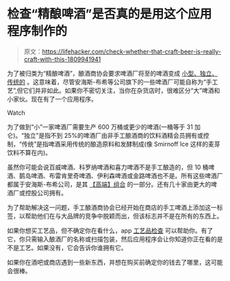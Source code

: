 # 检查“精酿啤酒”是否真的是用这个应用程序制作的

> 原文：<https://lifehacker.com/check-whether-that-craft-beer-is-really-craft-with-this-1809941941>

为了被归类为“精酿啤酒”，酿酒商协会要求啤酒厂将至的啤酒变成 [小型、独立、传统的](https://www.craftbeer.com/breweries/what-is-a-craft-brewery) 。这意味着，尽管安海斯-布希等公司旗下的一些啤酒厂可能自称为“手工艺”,但它们并非如此。如果你不密切关注，当你在杂货店时，很难区分“大”啤酒和小家伙。现在有了一个应用程序。

Watch

为了做到“小”一家啤酒厂需要生产 600 万桶或更少的啤酒(一桶等于 31 加仑)。“独立”是指不到 25%的啤酒厂由非手工酿酒商的饮料酒精会员拥有或控制，“传统”是指啤酒采用传统的酿造原料和发酵制成(像 Smirnoff Ice 这样的麦芽饮料不算在内)。

虽然你可能会说百威啤酒、科罗纳啤酒和喜力啤酒不是手工酿造的，但 10 桶啤酒、鹅岛啤酒、布雷肯里奇啤酒、伊利森啤酒或金路啤酒也不是。所有这些啤酒厂都属于安海斯-布希公司，是其 [【高端】组合](http://www.anheuser-busch.com/beers.html) 的一部分。还有几十家由更大的啤酒厂或控股公司拥有。

为了帮助解决这一问题，手工酿酒商协会已经开始在商店的手工啤酒上添加这一标签，以帮助他们在与大品牌的竞争中脱颖而出，但该标志并不是在所有的东西上。

如果你想买工艺品，但不确定你在看什么，app [工艺品检查](http://www.craftcheckapp.com/) 可以帮助你。有了它，你只需输入酿酒厂的名称或扫描包装，然后应用程序会让你知道你正在看的是不是工艺。如果没有，它会告诉你谁拥有它。

如果你在酒吧或商店遇到一些新东西，并想在购买前确定你的钱去了哪里，这可能会很棒。